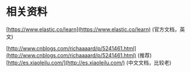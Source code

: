 # 相关资料

[https://www.elastic.co/learn](https://www.elastic.co/learn) (官方文档，英文)

[http://www.cnblogs.com/richaaaard/p/5241461.html](http://www.cnblogs.com/richaaaard/p/5241461.html) (推荐)
[http://es.xiaoleilu.com/](http://es.xiaoleilu.com/) (中文文档，比较老)